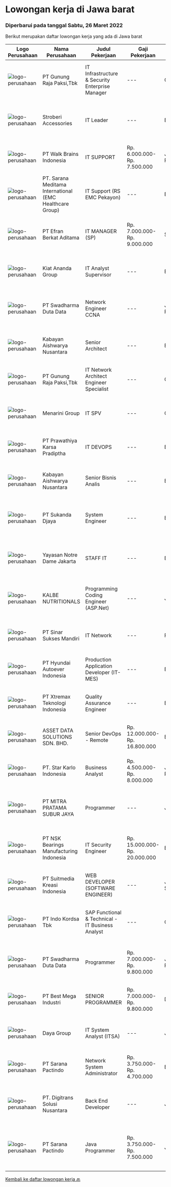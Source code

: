 
  # Lowongan kerja di Jawa barat

  ### Diperbarui pada tanggal Sabtu, 26 Maret 2022

  Berikut merupakan daftar lowongan kerja yang ada di Jawa barat

  |Logo Perusahaan | Nama Perusahaan | Judul Pekerjaan | Gaji Pekerjaan | Lokasi | Deskripsi | Tanggal diunggah | Pranala |
  | -------------- | --------------- | --------------- | --------- | --------- | -------------- | ------- | ----------- |
  |![logo-perusahaan](https://image-service-cdn.seek.com.au/6456a25d9e49dd8c564d10154132cd76b3e9c490/ee4dce1061f3f616224767ad58cb2fc751b8d2dc)|PT Gunung Raja Paksi,Tbk|IT Infrastructure & Security Enterprise Manager|---|Cikarang|Main Responsibilities : Responsible to manage end-to-end IT operation activity to ensure efficient and effective delivery of BSS (Business Support...|Rabu, 23 Maret 2022|https://www.jobstreet.co.id/id/job/it-infrastructure-security-enterprise-manager-3831102?token=0~56d06506-2e33-4bac-9da7-2d5d9a316c4e&sectionRank=1&jobId=jobstreet-id-job-3831102|
|![logo-perusahaan](https://image-service-cdn.seek.com.au/a820a4ec18fa700b64dd07ed5de8304c789110ae/ee4dce1061f3f616224767ad58cb2fc751b8d2dc)|Stroberi Accessories|IT Leader|---|Bandung|Deskripsi pekerjaan :-   Melakukan maintanance dan adminitrasi software &amp; hardware.-   Melakukan maintenance jaringan internet dan berkoordinasi...|Jumat, 25 Maret 2022|https://www.jobstreet.co.id/id/job/it-leader-3833314?token=0~56d06506-2e33-4bac-9da7-2d5d9a316c4e&sectionRank=2&jobId=jobstreet-id-job-3833314|
|![logo-perusahaan](https://image-service-cdn.seek.com.au/1e5235c195634ee16ce2c04f01e7a6722e0b8acb/ee4dce1061f3f616224767ad58cb2fc751b8d2dc)|PT Walk Brains Indonesia|IT SUPPORT|Rp. 6.000.000-Rp. 7.500.000|Jakarta Pusat|IT Support Requirements and Qualifications Associate's or bachelor's degree in computer science or a related field. 2+ years of experience in a...|Kamis, 24 Maret 2022|https://www.jobstreet.co.id/id/job/it-support-3830645?token=0~56d06506-2e33-4bac-9da7-2d5d9a316c4e&sectionRank=3&jobId=jobstreet-id-job-3830645|
|![logo-perusahaan](https://image-service-cdn.seek.com.au/7ecfaf579e59477b0704f92d31f6b6a1f00677ec/ee4dce1061f3f616224767ad58cb2fc751b8d2dc)|PT. Sarana Meditama International (EMC Healthcare Group)|IT Support (RS EMC Pekayon)|---|Bekasi|Uraian Tugas: Menerima, memprioritaskan dan menyelesaikan permintaan bantuan IT Membeli hardware IT, software dan hal-hal yang berhubungan dengan hal...|Kamis, 24 Maret 2022|https://www.jobstreet.co.id/id/job/it-support-rs-emc-pekayon-3832729?token=0~56d06506-2e33-4bac-9da7-2d5d9a316c4e&sectionRank=4&jobId=jobstreet-id-job-3832729|
|![logo-perusahaan](https://image-service-cdn.seek.com.au/9cf28ad5614a370ec7055018c3a023f3af3b0aa6/ee4dce1061f3f616224767ad58cb2fc751b8d2dc)|PT Efran Berkat Aditama|IT MANAGER (SP)|Rp. 7.000.000-Rp. 9.000.000|Sukabumi|Tugas dan Tanggung Jawab-	Mengatur maintenance dan sistem perbaikan komputer dan jaringan perusahaan.-	Mengatur dan memonitor jalannya perminataan...|Kamis, 24 Maret 2022|https://www.jobstreet.co.id/id/job/it-manager-sp-3832782?token=0~56d06506-2e33-4bac-9da7-2d5d9a316c4e&sectionRank=5&jobId=jobstreet-id-job-3832782|
|![logo-perusahaan](https://image-service-cdn.seek.com.au/e18102cc3333e571339e497e26cddad0de121fd9/ee4dce1061f3f616224767ad58cb2fc751b8d2dc)|Kiat Ananda Group|IT Analyst Supervisor|---|Bekasi|Role:IT Analyst &amp; Programmer: Define, develop, test, analyze, and maintain custom software applications to support business requirements.Job...|Jumat, 25 Maret 2022|https://www.jobstreet.co.id/id/job/it-analyst-supervisor-3823247?token=0~56d06506-2e33-4bac-9da7-2d5d9a316c4e&sectionRank=6&jobId=jobstreet-id-job-3823247|
|![logo-perusahaan](https://image-service-cdn.seek.com.au/e55e3708620a7ff5e7da329d1725ee01ed113417/ee4dce1061f3f616224767ad58cb2fc751b8d2dc)|PT Swadharma Duta Data|Network Engineer CCNA|---|Jakarta Raya|Kualifikasi : D3- S1 bidang Teknik Informatika, Ilmu Komputer Usia 20 - 30 tahun Pengalaman di bidang IT Network 1 - 2 Tahun Menguasai bidang IT...|Kamis, 24 Maret 2022|https://www.jobstreet.co.id/id/job/network-engineer-ccna-3831920?token=0~56d06506-2e33-4bac-9da7-2d5d9a316c4e&sectionRank=7&jobId=jobstreet-id-job-3831920|
|![logo-perusahaan](https://image-service-cdn.seek.com.au/421de82de9c59c72c691753a8a4bfd1b72bc1678/ee4dce1061f3f616224767ad58cb2fc751b8d2dc)|Kabayan Aishwarya Nusantara|Senior Architect|---|Bandung|Rekrutmen ini bertujuan untuk menciptakan organisasi yang bisa berkontribusi secara optimal dalam transformasi digital inovasi pelayanan...|Jumat, 25 Maret 2022|https://www.jobstreet.co.id/id/job/senior-architect-3816647?token=0~56d06506-2e33-4bac-9da7-2d5d9a316c4e&sectionRank=8&jobId=jobstreet-id-job-3816647|
|![logo-perusahaan](https://image-service-cdn.seek.com.au/6456a25d9e49dd8c564d10154132cd76b3e9c490/ee4dce1061f3f616224767ad58cb2fc751b8d2dc)|PT Gunung Raja Paksi,Tbk|IT Network Architect Engineer Specialist|---|Cikarang|Main Responsibilities : Administer network and computing devices/systems that enforce security policies and audit controls in client environments...|Rabu, 23 Maret 2022|https://www.jobstreet.co.id/id/job/it-network-architect-engineer-specialist-3831117?token=0~56d06506-2e33-4bac-9da7-2d5d9a316c4e&sectionRank=9&jobId=jobstreet-id-job-3831117|
|![logo-perusahaan](https://image-service-cdn.seek.com.au/f67f664b3a5dfb1486d5f8ea5ab95cef008a86ea/ee4dce1061f3f616224767ad58cb2fc751b8d2dc)|Menarini Group|IT SPV|---|Cikarang|Qualification Degree in MIS, Computer Science, related field or equivalent experience. Proficient understanding on Tech Development Platform Have at...|Kamis, 24 Maret 2022|https://www.jobstreet.co.id/id/job/it-spv-3831641?token=0~56d06506-2e33-4bac-9da7-2d5d9a316c4e&sectionRank=10&jobId=jobstreet-id-job-3831641|
|![logo-perusahaan](https://image-service-cdn.seek.com.au/25f275779d2d36a25f086ac9b1c5b5be868683f6/ee4dce1061f3f616224767ad58cb2fc751b8d2dc)|PT Prawathiya Karsa Pradiptha|IT DEVOPS|---|Bekasi|Min 1 year experiences as devops D3 / S1 Ilmu Komputer Fundamental Linux Experience Able to Server Install and Configuration...|Jumat, 25 Maret 2022|https://www.jobstreet.co.id/id/job/it-devops-3833959?token=0~56d06506-2e33-4bac-9da7-2d5d9a316c4e&sectionRank=11&jobId=jobstreet-id-job-3833959|
|![logo-perusahaan](https://image-service-cdn.seek.com.au/421de82de9c59c72c691753a8a4bfd1b72bc1678/ee4dce1061f3f616224767ad58cb2fc751b8d2dc)|Kabayan Aishwarya Nusantara|Senior Bisnis Analis|---|Bandung|Rekrutmen ini bertujuan untuk menciptakan organisasi yang bisa berkontribusi secara optimal dalam transformasi digital inovasi pelayanan...|Jumat, 25 Maret 2022|https://www.jobstreet.co.id/id/job/senior-bisnis-analis-3816648?token=0~56d06506-2e33-4bac-9da7-2d5d9a316c4e&sectionRank=12&jobId=jobstreet-id-job-3816648|
|![logo-perusahaan](https://image-service-cdn.seek.com.au/6d56383b0316bf97f26e28d2c030d8c39fd1c836/ee4dce1061f3f616224767ad58cb2fc751b8d2dc)|PT Sukanda Djaya|System Engineer|---|Bekasi|Responsibilities Monitoring and managing all installed system and network infrastructure Formulate and design the security system in place to maintain...|Jumat, 25 Maret 2022|https://www.jobstreet.co.id/id/job/system-engineer-3833026?token=0~56d06506-2e33-4bac-9da7-2d5d9a316c4e&sectionRank=13&jobId=jobstreet-id-job-3833026|
|![logo-perusahaan](https://image-service-cdn.seek.com.au/072161f04e1fb787e2158fd1476673f0a3aac47e/ee4dce1061f3f616224767ad58cb2fc751b8d2dc)|Yayasan Notre Dame Jakarta|STAFF IT|---|Bekasi|Job Decription: Mampu mengoperasikan HTML dan PHP dengan baik. Memonitor dan memelihara hardware, software, dan jaringan secara berkala. Melakukan...|Selasa, 22 Maret 2022|https://www.jobstreet.co.id/id/job/staff-it-3828811?token=0~56d06506-2e33-4bac-9da7-2d5d9a316c4e&sectionRank=14&jobId=jobstreet-id-job-3828811|
|![logo-perusahaan](https://image-service-cdn.seek.com.au/26b68bd4418b4b741ab2ef4226ab3f5e09f39635/ee4dce1061f3f616224767ad58cb2fc751b8d2dc)|KALBE NUTRITIONALS|Programming Coding Engineer (ASP.Net)|---|Jawa Barat|Requirements: Minimal Diploma/Bachelor Degree of Informatics Engineering, Computer Science, Information Systems or Informatics Management (Minimal GPA...|Jumat, 25 Maret 2022|https://www.jobstreet.co.id/id/job/programming-coding-engineer-asp.net-3833702?token=0~56d06506-2e33-4bac-9da7-2d5d9a316c4e&sectionRank=15&jobId=jobstreet-id-job-3833702|
|![logo-perusahaan](https://image-service-cdn.seek.com.au/fd70a21bc5a371828264bd8d3c289393fd646e58/ee4dce1061f3f616224767ad58cb2fc751b8d2dc)|PT Sinar Sukses Mandiri|IT Network|---|Purwakarta|Instalasi dan maintenance printer, mesin fotocopy, jaringan kabel LAN, WIFI, CCTV, PABX, telepon, komputer, dan server Kualifikasi Usia minimal 28...|Senin, 21 Maret 2022|https://www.jobstreet.co.id/id/job/it-network-3828364?token=0~56d06506-2e33-4bac-9da7-2d5d9a316c4e&sectionRank=16&jobId=jobstreet-id-job-3828364|
|![logo-perusahaan](https://image-service-cdn.seek.com.au/6b27c1b5e1627dbb544ef316ebb60f2e612d82bc/ee4dce1061f3f616224767ad58cb2fc751b8d2dc)|PT Hyundai Autoever Indonesia|Production Application Developer (IT-MES)|---|Bekasi|Purpose of PositionResponsible of MES (Manufacture Execution System), configure required changes on system derived from changes to the process,...|Kamis, 24 Maret 2022|https://www.jobstreet.co.id/id/job/production-application-developer-it-mes-3822101?token=0~56d06506-2e33-4bac-9da7-2d5d9a316c4e&sectionRank=17&jobId=jobstreet-id-job-3822101|
|![logo-perusahaan](https://image-service-cdn.seek.com.au/ce74a79d8ea261e54cdae65dc8035221535675cf/ee4dce1061f3f616224767ad58cb2fc751b8d2dc)|PT Xtremax Teknologi Indonesia|Quality Assurance Engineer|---|Bandung|As a Quality Assurance professional, you are tasked with the mission of validating the work that was done by your team. You are responsible for...|Jumat, 25 Maret 2022|https://www.jobstreet.co.id/id/job/quality-assurance-engineer-3822018?token=0~56d06506-2e33-4bac-9da7-2d5d9a316c4e&sectionRank=18&jobId=jobstreet-id-job-3822018|
|![logo-perusahaan](https://image-service-cdn.seek.com.au/1b68aca3cd3addba0d4935ca04d09b79a964e3bf/ee4dce1061f3f616224767ad58cb2fc751b8d2dc)|ASSET DATA SOLUTIONS SDN. BHD.|Senior DevOps - Remote|Rp. 12.000.000-Rp. 16.800.000|Bandung|About us AssetData.io is a fast-growing SaaS asset management and maintenance company. We have 30 workmates in Malaysia and Indonesia....|Jumat, 25 Maret 2022|https://www.jobstreet.co.id/id/job/senior-devops-remote-4875996/origin/my?token=0~56d06506-2e33-4bac-9da7-2d5d9a316c4e&sectionRank=19&jobId=jobstreet-my-job-4875996|
|![logo-perusahaan](https://image-service-cdn.seek.com.au/f1bc1ec47ba290cfc5a866903c6f31f548e9c641/ee4dce1061f3f616224767ad58cb2fc751b8d2dc)|PT. Star Karlo Indonesia|Business Analyst|Rp. 4.500.000-Rp. 8.000.000|Jakarta Pusat|We are hiring a business analyst to join our project team. You will work alongside other business analysts and report directly to the project manager....|Jumat, 25 Maret 2022|https://www.jobstreet.co.id/id/job/business-analyst-3834134?token=0~56d06506-2e33-4bac-9da7-2d5d9a316c4e&sectionRank=20&jobId=jobstreet-id-job-3834134|
|![logo-perusahaan](https://image-service-cdn.seek.com.au/74d3f0844bd6e3fd0304299ccee088d78effe887/ee4dce1061f3f616224767ad58cb2fc751b8d2dc)|PT MITRA PRATAMA SUBUR JAYA|Programmer|---|Jawa Barat|Kandidat akan menjadi bagian dari tim IT yang saat ini lagi dikembangkan oleh perusahaanOleh karena itu membutuhkan kandidat dengan kualifikasi...|Kamis, 24 Maret 2022|https://www.jobstreet.co.id/id/job/programmer-3822192?token=0~56d06506-2e33-4bac-9da7-2d5d9a316c4e&sectionRank=21&jobId=jobstreet-id-job-3822192|
|![logo-perusahaan](https://image-service-cdn.seek.com.au/75ee9e9d0c10afa01b62b5ef542e8d8204949ed0/ee4dce1061f3f616224767ad58cb2fc751b8d2dc)|PT NSK Bearings Manufacturing Indonesia|IT Security Engineer|Rp. 15.000.000-Rp. 20.000.000|Bekasi|Core Responsibilities1)     Plan and Implement security measures based on Headquarters security strategy.2)     Part of Global security members in...|Kamis, 24 Maret 2022|https://www.jobstreet.co.id/id/job/it-security-engineer-9364097/origin/sg?token=0~56d06506-2e33-4bac-9da7-2d5d9a316c4e&sectionRank=22&jobId=jobstreet-sg-job-9364097|
|![logo-perusahaan](https://image-service-cdn.seek.com.au/a5c9031380eb08bdce605f2fa1a6e5e724a6def0/ee4dce1061f3f616224767ad58cb2fc751b8d2dc)|PT Suitmedia Kreasi Indonesia|WEB DEVELOPER (SOFTWARE ENGINEER)|---|Jakarta Selatan|Role: You will develop and deliver high-quality web and mobile apps Responsibilities: Develop backend system of web and mobile applications. Deliver...|Kamis, 24 Maret 2022|https://www.jobstreet.co.id/id/job/web-developer-software-engineer-3832282?token=0~56d06506-2e33-4bac-9da7-2d5d9a316c4e&sectionRank=23&jobId=jobstreet-id-job-3832282|
|![logo-perusahaan](https://image-service-cdn.seek.com.au/2edb1a76a77d108802f818569091386caf294b49/ee4dce1061f3f616224767ad58cb2fc751b8d2dc)|PT Indo Kordsa Tbk|SAP Functional & Technical - IT Business Analyst|---|Citeureup|Job Requirements Bachelor’s and/or Master’s degree in Computer Science, Computer Engineering or related technical discipline. 3+ years of professional...|Kamis, 24 Maret 2022|https://www.jobstreet.co.id/id/job/sap-functional-technical-it-business-analyst-3821868?token=0~56d06506-2e33-4bac-9da7-2d5d9a316c4e&sectionRank=24&jobId=jobstreet-id-job-3821868|
|![logo-perusahaan](https://image-service-cdn.seek.com.au/e55e3708620a7ff5e7da329d1725ee01ed113417/ee4dce1061f3f616224767ad58cb2fc751b8d2dc)|PT Swadharma Duta Data|Programmer|Rp. 7.000.000-Rp. 9.800.000|Jakarta Raya|Minimal 2 Tahun pengalaman sebagai programmer Menguasai Konsep RDBMS (Relational Database Management System) Memahami Konsep Full Stack Programmig...|Rabu, 23 Maret 2022|https://www.jobstreet.co.id/id/job/programmer-3813099?token=0~56d06506-2e33-4bac-9da7-2d5d9a316c4e&sectionRank=25&jobId=jobstreet-id-job-3813099|
|![logo-perusahaan](https://image-service-cdn.seek.com.au/11f25e6cbb24af5d68cfa3849f765af9f692b069/ee4dce1061f3f616224767ad58cb2fc751b8d2dc)|PT Best Mega Industri|SENIOR PROGRAMMER|Rp. 7.000.000-Rp. 9.800.000|Depok|Kualifikasi :• Usia maksimal 30 tahun• Lulusan D3/S1 Teknik Informatika atau Ilmu Komputer• Pengalaman membuat program aplikasi berbasis web lebih...|Jumat, 25 Maret 2022|https://www.jobstreet.co.id/id/job/senior-programmer-3833778?token=0~56d06506-2e33-4bac-9da7-2d5d9a316c4e&sectionRank=26&jobId=jobstreet-id-job-3833778|
|![logo-perusahaan](https://image-service-cdn.seek.com.au/11d1feaaca86a03829ce5fcb031012cc1c947e39/ee4dce1061f3f616224767ad58cb2fc751b8d2dc)|Daya Group|IT System Analyst (ITSA)|---|Jawa Barat|Candidate must possess at least Bachelor's Degree in Engineering (Computer/Telecommunication) or equivalent. At least minimum 4 years of working...|Rabu, 23 Maret 2022|https://www.jobstreet.co.id/id/job/it-system-analyst-itsa-3820276?token=0~56d06506-2e33-4bac-9da7-2d5d9a316c4e&sectionRank=27&jobId=jobstreet-id-job-3820276|
|![logo-perusahaan](https://image-service-cdn.seek.com.au/98982338245954acade7338ecccff8adaf4bc449/ee4dce1061f3f616224767ad58cb2fc751b8d2dc)|PT Sarana Pactindo|Network System Administrator|Rp. 3.750.000-Rp. 4.700.000|Bandung|Qualifications : Educational Requirements: Bachelors degree in Computer Science/Information Technology or Engineering (Computer/Telecommunication)...|Kamis, 24 Maret 2022|https://www.jobstreet.co.id/id/job/network-system-administrator-3832210?token=0~56d06506-2e33-4bac-9da7-2d5d9a316c4e&sectionRank=28&jobId=jobstreet-id-job-3832210|
|![logo-perusahaan](https://image-service-cdn.seek.com.au/0a86bb03873828c6a92d80fd5c9fc9caaa727d9d/ee4dce1061f3f616224767ad58cb2fc751b8d2dc)|PT. Digitrans Solusi Nusantara|Back End Developer|---|Jawa Barat|BACK END DEVELOPERSTATUS : OPENJOB DESCRIPTION Learn multiple tech stacks to use the best tools for the job. Design, develop, improve, and deploy high...|Jumat, 25 Maret 2022|https://www.jobstreet.co.id/id/job/back-end-developer-3833636?token=0~56d06506-2e33-4bac-9da7-2d5d9a316c4e&sectionRank=29&jobId=jobstreet-id-job-3833636|
|![logo-perusahaan](https://image-service-cdn.seek.com.au/98982338245954acade7338ecccff8adaf4bc449/ee4dce1061f3f616224767ad58cb2fc751b8d2dc)|PT Sarana Pactindo|Java Programmer|Rp. 3.750.000-Rp. 7.500.000|Jawa Barat|JAVA PROGRAMMERSpecification Having good knowledge and skill on Java Programming Knowledge of various java and web frameworks (Spring, Struts,...|Jumat, 25 Maret 2022|https://www.jobstreet.co.id/id/job/java-programmer-3815878?token=0~56d06506-2e33-4bac-9da7-2d5d9a316c4e&sectionRank=30&jobId=jobstreet-id-job-3815878|


  [Kembali ke daftar lowongan kerja 🔙](../README.md#daftar-lowongan-kerja)
  